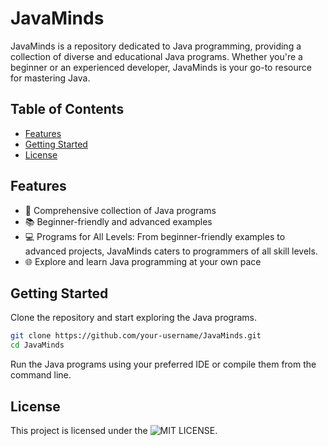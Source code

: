 # JavaMinds


JavaMinds is a repository dedicated to Java programming, providing a collection of diverse and educational Java programs. Whether you're a beginner or an experienced developer, JavaMinds is your go-to resource for mastering Java.

## Table of Contents
- [Features](#features)
- [Getting Started](#getting-started)
- [License](#license)

## Features
- 🚀 Comprehensive collection of Java programs
- 📚 Beginner-friendly and advanced examples
- 💻 Programs for All Levels: From beginner-friendly examples to advanced projects, JavaMinds caters to programmers of all skill levels.
- 🌐 Explore and learn Java programming at your own pace

## Getting Started
Clone the repository and start exploring the Java programs.

```bash
git clone https://github.com/your-username/JavaMinds.git
cd JavaMinds
```
Run the Java programs using your preferred IDE or compile them from the command line.

## License
This project is licensed under the ![MIT LICENSE](/JavaMinds/LICENSE).